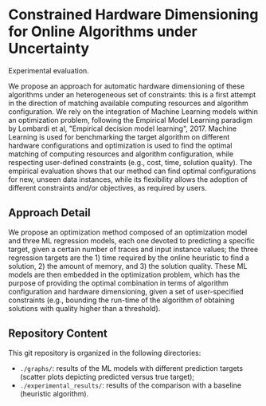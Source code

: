 # Constrained Hardware Dimensioning for Online Algorithms under Uncertainty
Experimental evaluation.

We propose an approach for automatic hardware dimensioning of these algorithms under an heterogeneous set of constraints: this is a first attempt in the direction of matching available computing resources and algorithm configuration. 
We rely on the integration of Machine Learning models within an optimization problem, following the Empirical Model Learning paradigm by Lombardi et al, "Empirical decision model learning", 2017. Machine Learning is used for benchmarking the target algorithm on different hardware configurations and optimization is used to find the optimal matching of computing resources and algorithm configuration, while respecting user-defined constraints (e.g., cost, time, solution quality). The empirical evaluation shows that our method can find optimal configurations for new, unseen data instances, while its flexibility allows the adoption of different constraints and/or objectives, as required by users.

## Approach Detail

We propose an optimization method composed of an optimization model and three ML regression models, each one devoted to predicting a specific target, given a certain number of traces and input instance values; the three regression targets are the 1) time required by the online heuristic to find a solution, 2) the amount of memory, and 3) the solution quality. These ML models are then embedded in the optimization problem, which has the purpose of providing the optimal combination in terms of algorithm configuration and hardware dimensioning, given a set of user-specified constraints (e.g., bounding the run-time of the algorithm of obtaining solutions with quality higher than a threshold).

## Repository Content
This git repository is organized in the following directories:
- `./graphs/`: results of the ML models with different prediction targets (scatter plots depicting predicted versus true target);
- `./experimental_results/`: results of the comparison with a baseline (heuristic algorithm).